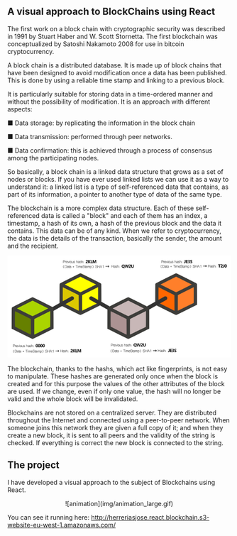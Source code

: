 A visual approach to BlockChains using React
-------------------------------------------- 

The first work on a block chain with cryptographic security was described in 1991 by Stuart Haber and W. Scott Stornetta. The first blockchain was conceptualized by Satoshi Nakamoto 2008 for use in bitcoin cryptocurrency.

A block chain is a distributed database. It is made up of block chains that have been designed to avoid modification once a data has been published. This is done by using a reliable time stamp and linking to a previous block. 

It is particularly suitable for storing data in a time-ordered manner and without the possibility of modification. It is an approach with different aspects:

■ Data storage: by replicating the information in the block chain

■ Data transmission: performed through peer networks.

■ Data confirmation: this is achieved through a process of consensus among the participating nodes. 

So basically, a block chain is a linked data structure that grows as a set of nodes or blocks. If you have ever used linked lists we can use it as a way to understand it: a linked list is a type of self-referenced data that contains, as part of its information, a pointer to another type of data of the same type. 

The blockchain is a more complex data structure. Each of these self-referenced data is called a "block" and each of them has an index, a timestamp, a hash of its own, a hash of the previous block and the data it contains. This data can be of any kind. When we refer to cryptocurrency, the data is the details of the transaction, basically the sender, the amount and the recipient. 

<p align="center">
<img src="img/blockchain.png">
</p>

The blockchain, thanks to the hashs, which act like fingerprints, is not easy to manipulate.  These hashes are generated only once when the block is created and for this purpose the values of the other attributes of the block are used. If we change, even if only one value, the hash will no longer be valid and the whole block will be invalidated.

Blockchains are not stored on a centralized server. They are distributed throughout the Internet and connected using a peer-to-peer network. When someone joins this network they are given a full copy of it; and when they create a new block, it is sent to all peers and the validity of the string is checked. If everything is correct the new block is connected to the string. 

The project
-----------------

I have developed a visual approach to the subject of Blockchains using React.
<div align="center">
![animation](img/animation_large.gif)
</div>

You can see it running here: <http://herreriasjose.react.blockchain.s3-website-eu-west-1.amazonaws.com/>
